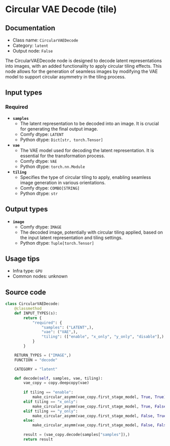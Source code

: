# Circular VAE Decode (tile)
## Documentation
- Class name: `CircularVAEDecode`
- Category: `latent`
- Output node: `False`

The CircularVAEDecode node is designed to decode latent representations into images, with an added functionality to apply circular tiling effects. This node allows for the generation of seamless images by modifying the VAE model to support circular asymmetry in the tiling process.
## Input types
### Required
- **`samples`**
    - The latent representation to be decoded into an image. It is crucial for generating the final output image.
    - Comfy dtype: `LATENT`
    - Python dtype: `Dict[str, torch.Tensor]`
- **`vae`**
    - The VAE model used for decoding the latent representation. It is essential for the transformation process.
    - Comfy dtype: `VAE`
    - Python dtype: `torch.nn.Module`
- **`tiling`**
    - Specifies the type of circular tiling to apply, enabling seamless image generation in various orientations.
    - Comfy dtype: `COMBO[STRING]`
    - Python dtype: `str`
## Output types
- **`image`**
    - Comfy dtype: `IMAGE`
    - The decoded image, potentially with circular tiling applied, based on the input latent representation and tiling settings.
    - Python dtype: `Tuple[torch.Tensor]`
## Usage tips
- Infra type: `GPU`
- Common nodes: unknown


## Source code
```python
class CircularVAEDecode:
    @classmethod
    def INPUT_TYPES(s):
        return {
            "required": {
                "samples": ("LATENT",),
                "vae": ("VAE",),
                "tiling": (["enable", "x_only", "y_only", "disable"],)
            }
        }

    RETURN_TYPES = ("IMAGE",)
    FUNCTION = "decode"

    CATEGORY = "latent"

    def decode(self, samples, vae, tiling):
        vae_copy = copy.deepcopy(vae)
        
        if tiling == "enable":
            make_circular_asymm(vae_copy.first_stage_model, True, True)
        elif tiling == "x_only":
            make_circular_asymm(vae_copy.first_stage_model, True, False)
        elif tiling == "y_only":
            make_circular_asymm(vae_copy.first_stage_model, False, True)
        else:
            make_circular_asymm(vae_copy.first_stage_model, False, False)
        
        result = (vae_copy.decode(samples["samples"]),)
        return result

```
